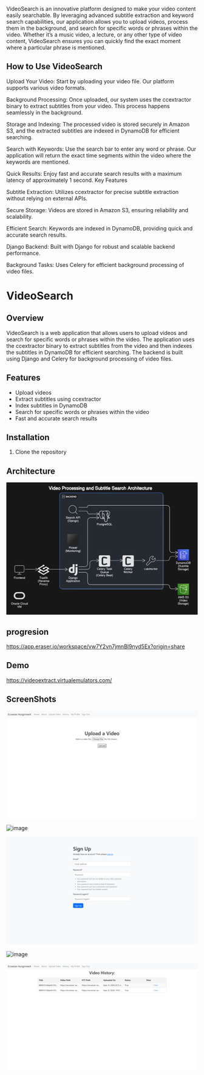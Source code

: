 

VideoSearch is an innovative platform designed to make your video content easily searchable. By leveraging advanced subtitle extraction and keyword search capabilities, our application allows you to upload videos, process them in the background, and search for specific words or phrases within the video. Whether it’s a music video, a lecture, or any other type of video content, VideoSearch ensures you can quickly find the exact moment where a particular phrase is mentioned.


## How to Use VideoSearch

Upload Your Video: Start by uploading your video file. Our platform supports various video formats.

Background Processing: Once uploaded, our system uses the ccextractor binary to extract subtitles from your video. This process happens seamlessly in the background.

Storage and Indexing: The processed video is stored securely in Amazon S3, and the extracted subtitles are indexed in DynamoDB for efficient searching.

Search with Keywords: Use the search bar to enter any word or phrase. Our application will return the exact time segments within the video where the keywords are mentioned.

Quick Results: Enjoy fast and accurate search results with a maximum latency of approximately 1 second.
Key Features

Subtitle Extraction: Utilizes ccextractor for precise subtitle extraction without relying on external APIs.

Secure Storage: Videos are stored in Amazon S3, ensuring reliability and scalability.

Efficient Search: Keywords are indexed in DynamoDB, providing quick and accurate search results.

Django Backend: Built with Django for robust and scalable backend performance.

Background Tasks: Uses Celery for efficient background processing of video files.


# VideoSearch

## Overview

VideoSearch is a web application that allows users to upload videos and search for specific words or phrases within the video. The application uses the ccextractor binary to extract subtitles from the video and then indexes the subtitles in DynamoDB for efficient searching. The backend is built using Django and Celery for background processing of video files.

## Features

- Upload videos
- Extract subtitles using ccextractor
- Index subtitles in DynamoDB
- Search for specific words or phrases within the video
- Fast and accurate search results

## Installation

1. Clone the repository

## Architecture 

![alt text](image.png)

## progresion 

https://app.eraser.io/workspace/vw7Y2vn7jmnBl9nyd5Ex?origin=share


## Demo
https://videoextract.virtualemulators.com/


## ScreenShots

![alt text](image-1.png)

![image](https://github.com/user-attachments/assets/5085b3b2-2266-4776-bc70-409cd53d3457)

![alt text](image-2.png)

![image](https://github.com/user-attachments/assets/d45848be-9f54-4752-a8d6-0a37fe77ffe2)

![alt text](image-3.png)
